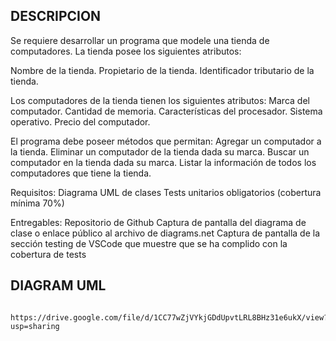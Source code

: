 ## DESCRIPCION


Se requiere desarrollar un programa que modele una tienda de computadores. La tienda posee los siguientes atributos:

Nombre de la tienda.
Propietario de la tienda.
Identificador tributario de la tienda.

Los computadores de la tienda tienen los siguientes atributos:
Marca del computador.
Cantidad de memoria.
Características del procesador.
Sistema operativo.
Precio del computador.

El programa debe poseer métodos que permitan:
Agregar un computador a la tienda.
Eliminar un computador de la tienda dada su marca.
Buscar un computador en la tienda dada su marca.
Listar la información de todos los computadores que tiene la tienda.

Requisitos:
Diagrama UML de clases
Tests unitarios obligatorios (cobertura mínima 70%)

Entregables:
Repositorio de Github
Captura de pantalla del diagrama de clase o enlace público al archivo de diagrams.net
Captura de pantalla de la sección testing de VSCode que muestre que se ha complido con la cobertura de tests


## DIAGRAM UML

        https://drive.google.com/file/d/1CC77wZjVYkjGDdUpvtLRL8BHz31e6ukX/view?usp=sharing